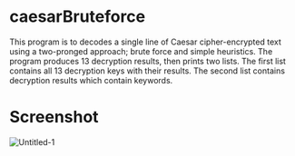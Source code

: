 # caesarBruteforce
This program is to decodes a single line of Caesar cipher-encrypted
text using a two-pronged approach; brute force and simple heuristics. The program
produces 13 decryption results, then prints two lists. The first list contains
all 13 decryption keys with their results. The second list contains decryption results
which contain keywords.


# Screenshot
![Untitled-1](https://user-images.githubusercontent.com/95890436/199611621-21a04a04-6a69-4c33-984c-70202a674fff.png)
